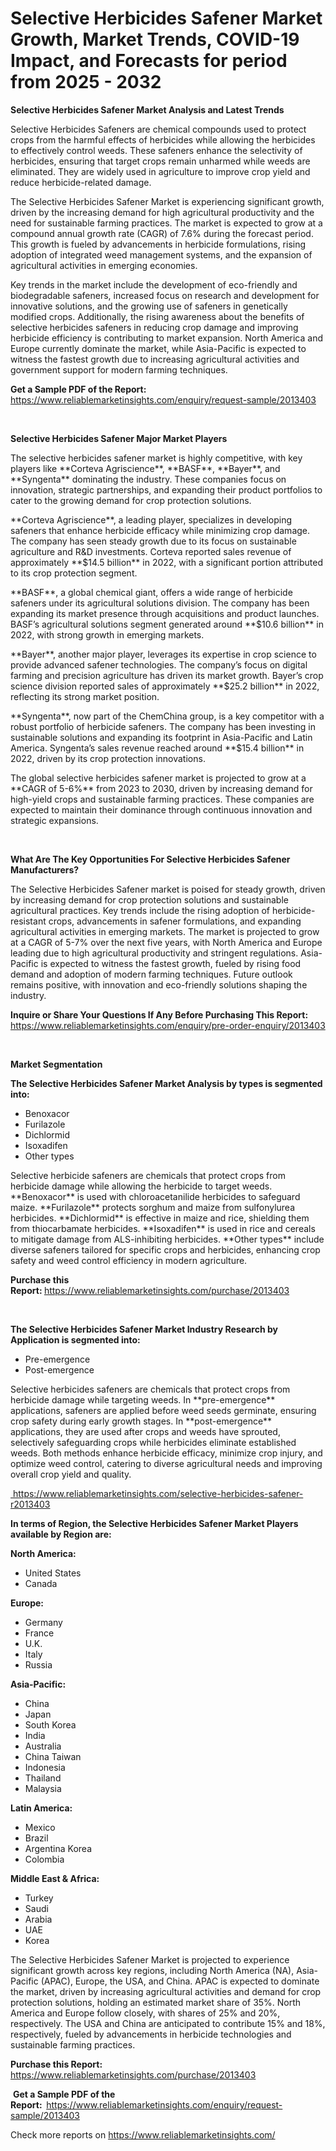 <p><h1>Selective Herbicides Safener Market Growth, Market Trends, COVID-19 Impact, and Forecasts for period from 2025 - 2032</h1></p><p><strong>Selective Herbicides Safener Market Analysis and Latest Trends</strong></p>
<p><p>Selective Herbicides Safeners are chemical compounds used to protect crops from the harmful effects of herbicides while allowing the herbicides to effectively control weeds. These safeners enhance the selectivity of herbicides, ensuring that target crops remain unharmed while weeds are eliminated. They are widely used in agriculture to improve crop yield and reduce herbicide-related damage.</p><p>The Selective Herbicides Safener Market is experiencing significant growth, driven by the increasing demand for high agricultural productivity and the need for sustainable farming practices. The market is expected to grow at a compound annual growth rate (CAGR) of 7.6% during the forecast period. This growth is fueled by advancements in herbicide formulations, rising adoption of integrated weed management systems, and the expansion of agricultural activities in emerging economies.</p><p>Key trends in the market include the development of eco-friendly and biodegradable safeners, increased focus on research and development for innovative solutions, and the growing use of safeners in genetically modified crops. Additionally, the rising awareness about the benefits of selective herbicides safeners in reducing crop damage and improving herbicide efficiency is contributing to market expansion. North America and Europe currently dominate the market, while Asia-Pacific is expected to witness the fastest growth due to increasing agricultural activities and government support for modern farming techniques.</p></p>
<p><strong>Get a Sample PDF of the Report:&nbsp;</strong> <a href="https://www.reliablemarketinsights.com/enquiry/request-sample/2013403?utm_campaign=1894&utm_medium=2&utm_source=Github&utm_content=ia&utm_term=21012025&utm_id=selective-herbicides-safener">https://www.reliablemarketinsights.com/enquiry/request-sample/2013403</a></p>
<p>&nbsp;</p>
<p><strong>Selective Herbicides Safener Major Market Players</strong></p>
<p><p>The selective herbicides safener market is highly competitive, with key players like **Corteva Agriscience**, **BASF**, **Bayer**, and **Syngenta** dominating the industry. These companies focus on innovation, strategic partnerships, and expanding their product portfolios to cater to the growing demand for crop protection solutions.</p><p>**Corteva Agriscience**, a leading player, specializes in developing safeners that enhance herbicide efficacy while minimizing crop damage. The company has seen steady growth due to its focus on sustainable agriculture and R&D investments. Corteva reported sales revenue of approximately **$14.5 billion** in 2022, with a significant portion attributed to its crop protection segment.</p><p>**BASF**, a global chemical giant, offers a wide range of herbicide safeners under its agricultural solutions division. The company has been expanding its market presence through acquisitions and product launches. BASF’s agricultural solutions segment generated around **$10.6 billion** in 2022, with strong growth in emerging markets.</p><p>**Bayer**, another major player, leverages its expertise in crop science to provide advanced safener technologies. The company’s focus on digital farming and precision agriculture has driven its market growth. Bayer’s crop science division reported sales of approximately **$25.2 billion** in 2022, reflecting its strong market position.</p><p>**Syngenta**, now part of the ChemChina group, is a key competitor with a robust portfolio of herbicide safeners. The company has been investing in sustainable solutions and expanding its footprint in Asia-Pacific and Latin America. Syngenta’s sales revenue reached around **$15.4 billion** in 2022, driven by its crop protection innovations.</p><p>The global selective herbicides safener market is projected to grow at a **CAGR of 5-6%** from 2023 to 2030, driven by increasing demand for high-yield crops and sustainable farming practices. These companies are expected to maintain their dominance through continuous innovation and strategic expansions.</p></p>
<p>&nbsp;</p>
<p><strong>What Are The Key Opportunities For Selective Herbicides Safener Manufacturers?</strong></p>
<p><p>The Selective Herbicides Safener market is poised for steady growth, driven by increasing demand for crop protection solutions and sustainable agricultural practices. Key trends include the rising adoption of herbicide-resistant crops, advancements in safener formulations, and expanding agricultural activities in emerging markets. The market is projected to grow at a CAGR of 5-7% over the next five years, with North America and Europe leading due to high agricultural productivity and stringent regulations. Asia-Pacific is expected to witness the fastest growth, fueled by rising food demand and adoption of modern farming techniques. Future outlook remains positive, with innovation and eco-friendly solutions shaping the industry.</p></p>
<p><strong>Inquire or Share Your Questions If Any Before Purchasing This Report:</strong> <a href="https://www.reliablemarketinsights.com/enquiry/pre-order-enquiry/2013403?utm_campaign=1894&utm_medium=2&utm_source=Github&utm_content=ia&utm_term=21012025&utm_id=selective-herbicides-safener">https://www.reliablemarketinsights.com/enquiry/pre-order-enquiry/2013403</a></p>
<p>&nbsp;</p>
<p><strong>Market Segmentation</strong></p>
<p><strong>The Selective Herbicides Safener Market Analysis by types is segmented into:</strong></p>
<p><ul><li>Benoxacor</li><li>Furilazole</li><li>Dichlormid</li><li>Isoxadifen</li><li>Other types</li></ul></p>
<p><p>Selective herbicide safeners are chemicals that protect crops from herbicide damage while allowing the herbicide to target weeds. **Benoxacor** is used with chloroacetanilide herbicides to safeguard maize. **Furilazole** protects sorghum and maize from sulfonylurea herbicides. **Dichlormid** is effective in maize and rice, shielding them from thiocarbamate herbicides. **Isoxadifen** is used in rice and cereals to mitigate damage from ALS-inhibiting herbicides. **Other types** include diverse safeners tailored for specific crops and herbicides, enhancing crop safety and weed control efficiency in modern agriculture.</p></p>
<p><strong>Purchase this Report:&nbsp;</strong><a href="https://www.reliablemarketinsights.com/purchase/2013403?utm_campaign=1894&utm_medium=2&utm_source=Github&utm_content=ia&utm_term=21012025&utm_id=selective-herbicides-safener">https://www.reliablemarketinsights.com/purchase/2013403</a></p>
<p>&nbsp;</p>
<p><strong>The Selective Herbicides Safener Market Industry Research by Application is segmented into:</strong></p>
<p><ul><li>Pre-emergence</li><li>Post-emergence</li></ul></p>
<p><p>Selective herbicides safeners are chemicals that protect crops from herbicide damage while targeting weeds. In **pre-emergence** applications, safeners are applied before weed seeds germinate, ensuring crop safety during early growth stages. In **post-emergence** applications, they are used after crops and weeds have sprouted, selectively safeguarding crops while herbicides eliminate established weeds. Both methods enhance herbicide efficacy, minimize crop injury, and optimize weed control, catering to diverse agricultural needs and improving overall crop yield and quality.</p></p>
<p><a href="https://www.reliablemarketinsights.com/selective-herbicides-safener-r2013403?utm_campaign=1894&utm_medium=2&utm_source=Github&utm_content=ia&utm_term=21012025&utm_id=selective-herbicides-safener">&nbsp;https://www.reliablemarketinsights.com/selective-herbicides-safener-r2013403</a></p>
<p><strong>In terms of Region, the Selective Herbicides Safener Market Players available by Region are:</strong></p>
<p>
    <p> <strong> North America: </strong>
        <ul>
            <li>United States</li>
            <li>Canada</li>
        </ul>
        </p> 
    <p> <strong> Europe: </strong>
        <ul>
            <li>Germany</li>
            <li>France</li>
            <li>U.K.</li>
            <li>Italy</li>
            <li>Russia</li>
        </ul>
        </p> 
    <p> <strong> Asia-Pacific: </strong>
        <ul>
            <li>China</li>
            <li>Japan</li>
            <li>South Korea</li>
            <li>India</li>
            <li>Australia</li>
            <li>China Taiwan</li>
            <li>Indonesia</li>
            <li>Thailand</li>
            <li>Malaysia</li>
        </ul>
        </p> 
    <p> <strong> Latin America: </strong>
        <ul>
            <li>Mexico</li>
            <li>Brazil</li>
            <li>Argentina Korea</li>
            <li>Colombia</li>
        </ul>
        </p> 
    <p> <strong> Middle East & Africa: </strong>
        <ul>
            <li>Turkey</li>
            <li>Saudi</li>
            <li>Arabia</li>
            <li>UAE</li>
            <li>Korea</li>
        </ul>
    </p>
    </p>
<p><p>The Selective Herbicides Safener Market is projected to experience significant growth across key regions, including North America (NA), Asia-Pacific (APAC), Europe, the USA, and China. APAC is expected to dominate the market, driven by increasing agricultural activities and demand for crop protection solutions, holding an estimated market share of 35%. North America and Europe follow closely, with shares of 25% and 20%, respectively. The USA and China are anticipated to contribute 15% and 18%, respectively, fueled by advancements in herbicide technologies and sustainable farming practices.</p></p>
<p><strong>Purchase this Report: </strong><a href="https://www.reliablemarketinsights.com/purchase/2013403?utm_campaign=1894&utm_medium=2&utm_source=Github&utm_content=ia&utm_term=21012025&utm_id=selective-herbicides-safener">https://www.reliablemarketinsights.com/purchase/2013403</a></p>
<p>&nbsp;<strong>Get a Sample PDF of the Report:&nbsp;&nbsp;</strong><a href="https://www.reliablemarketinsights.com/enquiry/request-sample/2013403?utm_campaign=1894&utm_medium=2&utm_source=Github&utm_content=ia&utm_term=21012025&utm_id=selective-herbicides-safener">https://www.reliablemarketinsights.com/enquiry/request-sample/2013403</a></p>
<p><strong></strong></p>
<p>Check more reports on <a href="https://www.reliablemarketinsights.com/?utm_campaign=1894&utm_medium=2&utm_source=Github&utm_content=ia&utm_term=21012025&utm_id=selective-herbicides-safener">https://www.reliablemarketinsights.com/</a></p>